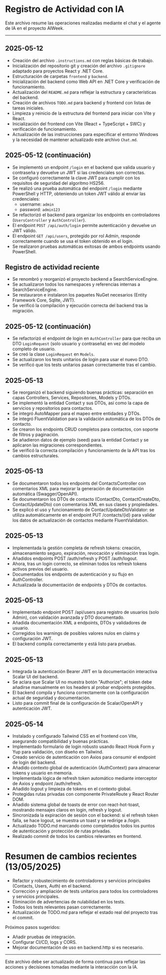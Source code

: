 # Registro de Actividad con IA

Este archivo resume las operaciones realizadas mediante el chat y el agente de IA en el proyecto AIWeek.

---

## 2025-05-12

- Creación del archivo `.instructions.md` con reglas básicas de trabajo.
- Inicialización del repositorio git y creación del archivo `.gitignore` adaptado para proyectos React y .NET Core.
- Estructuración de carpetas `frontend` y `backend`.
- Inicialización del backend como Web API en .NET Core y verificación de funcionamiento.
- Actualización del `README.md` para reflejar la estructura y características del backend.
- Creación de archivos `TODO.md` para backend y frontend con listas de tareas iniciales.
- Limpieza y reinicio de la estructura del frontend para iniciar con Vite y React.
- Inicialización del frontend con Vite (React + TypeScript + SWC) y verificación de funcionamiento.
- Actualización de las instrucciones para especificar el entorno Windows y la necesidad de mantener actualizado este archivo `Chat.md`.

## 2025-05-12 (continuación)

- Se implementó un endpoint `/login` en el backend que valida usuario y contraseña y devuelve un JWT si las credenciales son correctas.
- Se configuró correctamente la clave JWT para cumplir con los requisitos de seguridad del algoritmo HS256.
- Se realizó una prueba automática del endpoint `/login` mediante PowerShell y HTTP, obteniendo un token JWT válido al enviar las credenciales:
  - username: `admin`
  - password: `admin123`
- Se refactorizó el backend para organizar los endpoints en controladores (`UsersController` y `AuthController`).
- El endpoint `POST /api/auth/login` permite autenticación y devuelve un JWT válido.
- El endpoint `GET /api/users`, protegido por rol Admin, responde correctamente cuando se usa el token obtenido en el login.
- Se realizaron pruebas automáticas exitosas de ambos endpoints usando PowerShell.

## Registro de actividad reciente

- Se renombró y reorganizó el proyecto backend a SearchServiceEngine.
- Se actualizaron todos los namespaces y referencias internas a SearchServiceEngine.
- Se restauraron e instalaron los paquetes NuGet necesarios (Entity Framework Core, Sqlite, JWT).
- Se verificó la compilación y ejecución correcta del backend tras la migración.

## 2025-05-12 (continuación)

- Se refactorizó el endpoint de login en `AuthController` para que reciba un DTO `LoginRequest` (solo usuario y contraseña) en vez del modelo completo de usuario.
- Se creó la clase `LoginRequest` en `Models`.
- Se actualizaron los tests unitarios de login para usar el nuevo DTO.
- Se verificó que los tests unitarios pasan correctamente tras el cambio.

## 2025-05-13

- Se reorganizó el backend siguiendo buenas prácticas: separación en capas Controllers, Services, Repositories, Models y DTOs.
- Se implementó la entidad Contact y sus DTOs, así como la capa de servicios y repositorios para contactos.
- Se integró AutoMapper para el mapeo entre entidades y DTOs.
- Se integró FluentValidation para la validación automática de los DTOs de contacto.
- Se crearon los endpoints CRUD completos para contactos, con soporte de filtros y paginación.
- Se añadieron datos de ejemplo (seed) para la entidad Contact y se aplicaron las migraciones correspondientes.
- Se verificó la correcta compilación y funcionamiento de la API tras los cambios estructurales.

## 2025-05-13

- Se documentaron todos los endpoints del ContactsController con comentarios XML para mejorar la generación de documentación automática (Swagger/OpenAPI).
- Se documentaron los DTOs de contacto (ContactDto, ContactCreateDto, ContactUpdateDto) con comentarios XML en sus clases y propiedades.
- Se explicó el uso y funcionamiento de ContactUpdateDtoValidator: se utiliza automáticamente en el endpoint PUT /contacts/{id} para validar los datos de actualización de contactos mediante FluentValidation.

## 2025-05-13

- Implementada la gestión completa de refresh tokens: creación, almacenamiento seguro, expiración, revocación y eliminación tras login.
- Añadidos endpoints POST /auth/refresh y POST /auth/logout.
- Ahora, tras un login correcto, se eliminan todos los refresh tokens activos previos del usuario.
- Documentados los endpoints de autenticación y su flujo en AuthController.
- Actualizada la documentación de endpoints y DTOs de contactos.

## 2025-05-13

- Implementado endpoint POST /api/users para registro de usuarios (solo Admin), con validación avanzada y DTO documentado.
- Añadida documentación XML a endpoints, DTOs y validadores de usuario.
- Corregidos los warnings de posibles valores nulos en claims y configuración JWT.
- El backend compila correctamente y está listo para pruebas.

## 2025-05-13

- Integrada la autenticación Bearer JWT en la documentación interactiva Scalar UI del backend.
- Se aclara que Scalar UI no muestra botón "Authorize"; el token debe añadirse manualmente en los headers al probar endpoints protegidos.
- El backend compila y funciona correctamente con la configuración actual de seguridad y documentación.
- Listo para commit final de la configuración de Scalar/OpenAPI y autenticación JWT.

## 2025-05-14

- Instalado y configurado Tailwind CSS en el frontend con Vite, asegurando compatibilidad y buenas prácticas.
- Implementado formulario de login robusto usando React Hook Form y Yup para validación, con diseño en Tailwind.
- Creado servicio de autenticación con Axios para consumir el endpoint de login del backend.
- Añadido contexto global de autenticación (AuthContext) para almacenar tokens y usuario en memoria.
- Implementada lógica de refresh token automático mediante interceptor de Axios y endpoint /auth/refresh.
- Añadido logout y limpieza de tokens en el contexto global.
- Protegidas rutas privadas con componente PrivateRoute y React Router DOM.
- Añadido sistema global de toasts de error con react-hot-toast, mostrando mensajes claros en login, refresh y logout.
- Sincronizada la expiración de sesión con el backend: si el refresh token falla, se hace logout, se muestra un toast y se redirige a /login.
- Actualizado TODO.md marcando como completados todos los puntos de autenticación y protección de rutas privadas.
- Realizado commit de todos los cambios relevantes en frontend.

# Resumen de cambios recientes (13/05/2025)

- Refactor y robustecimiento de controladores y servicios principales (Contacts, Users, Auth) en el backend.
- Corrección y ampliación de tests unitarios para todos los controladores y servicios principales.
- Eliminación de advertencias de nulabilidad en los tests.
- Todos los tests relevantes pasan correctamente.
- Actualización de TODO.md para reflejar el estado real del proyecto tras el commit.

Próximos pasos sugeridos:
- Añadir pruebas de integración.
- Configurar CI/CD, logs y CORS.
- Mejorar documentación de uso en backend.http si es necesario.

---

Este archivo debe ser actualizado de forma continua para reflejar las acciones y decisiones tomadas mediante la interacción con la IA.
